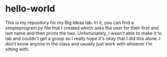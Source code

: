 # hello-world
This is my repository for my Big Ideas lab.  In it, you can find a simpleprogram.py file that I created which asks the user for their first and last name and then prints the two.  Unfortunately, I wasn't able to make it to lab and couldn't get a group so I really hope it's okay that I did this alone.  I don't know anyone in the class and usually just work with whoever I'm sitting with.  
